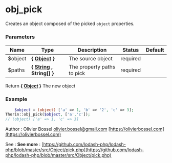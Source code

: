 # obj_pick

Creates an object composed of the picked `object` properties.



### Parameters
Name  |  Type  |  Description  |  Status  |  Default
------------  |  ------------  |  ------------  |  ------------  |  ------------
$object  |  **{ [Object](http://php.net/manual/en/language.types.object.php) }**  |  The source object  |  required  |
$paths  |  **{ [String](http://php.net/manual/en/language.types.string.php) , String[] }**  |  The property paths to pick  |  required  |

Return **{ [Object](http://php.net/manual/en/language.types.object.php) }** The new object

### Example
```php
	$object = (object) ['a' => 1, 'b' => '2', 'c' => 3];
Thorin::obj_pick($object, ['a','c']);
// (object) ['a' => 1, 'c' => 3]
```
Author : Olivier Bossel [olivier.bossel@gmail.com](mailto:olivier.bossel@gmail.com) [https://olivierbossel.com](https://olivierbossel.com)

See : **See more** : [https://github.com/lodash-php/lodash-php/blob/master/src/Object/pick.php](https://github.com/lodash-php/lodash-php/blob/master/src/Object/pick.php)
